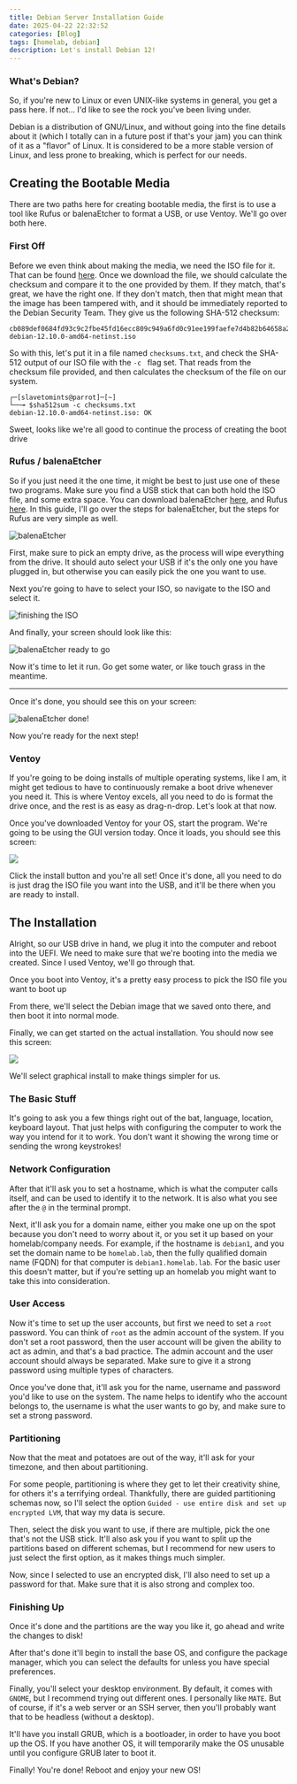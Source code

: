 ```yaml
---
title: Debian Server Installation Guide
date: 2025-04-22 22:32:52
categories: [Blog]
tags: [homelab, debian]
description: Let's install Debian 12!
---
```


### What's Debian?
So, if you're new to Linux or even UNIX-like systems in general, you get a pass here. If not... I'd like to see the rock you've been living under.

Debian is a distribution of GNU/Linux, and without going into the fine details about it (which I totally can in a future post if that's your jam) you can think of it as a "flavor" of Linux. It is considered to be a more stable version of Linux, and less prone to breaking, which is perfect for our needs.

## Creating the Bootable Media
There are two paths here for creating bootable media, the first is to use a tool like Rufus or balenaEtcher to format a USB, or use Ventoy. We'll go over both here.

### First Off
Before we even think about making the media, we need the ISO file for it. That can be found [here](https://www.debian.org/download). Once we download the file, we should calculate the checksum and compare it to the one provided by them. If they match, that's great, we have the right one. If they don't match, then that might mean that the image has been tampered with, and it should be immediately reported to the Debian Security Team. They give us the following SHA-512 checksum:

```plaintext
cb089def0684fd93c9c2fbe45fd16ecc809c949a6fd0c91ee199faefe7d4b82b64658a264a13109d59f1a40ac3080be2f7bd3d8bf3e9cdf509add6d72576a79b  debian-12.10.0-amd64-netinst.iso
```
So with this, let's put it in a file named `checksums.txt`, and check the SHA-512 output of our ISO file with the `-c ` flag set. That reads from the checksum file provided, and then calculates the checksum of the file on our system.

```terminal
┌─[slavetomints@parrot]─[~]
└──╼ $sha512sum -c checksums.txt 
debian-12.10.0-amd64-netinst.iso: OK
```

Sweet, looks like we're all good to continue the process of creating the boot drive

### Rufus / balenaEtcher
So if you just need it the one time, it might be best to just use one of these two programs. Make sure you find a USB stick that can both hold the ISO file, and some extra space. You can download balenaEtcher [here](https://etcher.balena.io/), and Rufus [here](https://rufus.ie/en/). In this guide, I'll go over the steps for balenaEtcher, but the steps for Rufus are very simple as well.

![balenaEtcher](/assets/img/blog/balenaEtcher.png)

First, make sure to pick an empty drive, as the process will wipe everything from the drive. It should auto select your USB if it's the only one you have plugged in, but otherwise you can easily pick the one you want to use.

Next you're going to have to select your ISO, so navigate to the ISO and select it.

![finishing the ISO](/assets/img/blog/dolphinDebianISO.png)

And finally, your screen should look like this:

![balenaEtcher ready to go](/assets/img/blog/balenaReady.png)

Now it's time to let it run. Go get some water, or like touch grass in the meantime.

---

Once it's done, you should see this on your screen:

![balenaEtcher done!](/assets/img/blog/balenaDone.png)

Now you're ready for the next step!

### Ventoy

If you're going to be doing installs of multiple operating systems, like I am, it might get tedious to have to continuously remake a boot drive whenever you need it. This is where Ventoy excels, all you need to do is format the drive once, and the rest is as easy as drag-n-drop. Let's look at that now.

Once you've downloaded Ventoy for your OS, start the program. We're going to be using the GUI version today. Once it loads, you should see this screen:

![](/assets/img/blog/ventoyStart.png)

Click the install button and you're all set! Once it's done, all you need to do is just drag the ISO file you want into the USB, and it'll be there when you are ready to install.

## The Installation
Alright, so our USB drive in hand, we plug it into the computer and reboot into the UEFI. We need to make sure that we're booting into the media we created. Since I used Ventoy, we'll go through that. 

Once you boot into Ventoy, it's a pretty easy process to pick the ISO file you want to boot up

From there, we'll select the Debian image that we saved onto there, and then boot it into normal mode.

Finally, we can get started on the actual installation. You should now see this screen:

![](/assets/img/blog/debianInstall.png)

We'll select graphical install to make things simpler for us.

### The Basic Stuff
It's going to ask you a few things right out of the bat, language, location, keyboard layout. That just helps with configuring the computer to work the way you intend for it to work. You don't want it showing the wrong time or sending the wrong keystrokes!

### Network Configuration
After that it'll ask you to set a hostname, which is what the computer calls itself, and can be used to identify it to the network. It is also what you see after the `@` in the terminal prompt.

Next, it'll ask you for a domain name, either you make one up on the spot because you don't need to worry about it, or you set it up based on your homelab/company needs. For example, if the hostname is `debian1`, and you set the domain name to be `homelab.lab`, then the fully qualified domain name (FQDN) for that computer is `debian1.homelab.lab`. For the basic user this doesn't matter, but if you're setting up an homelab you might want to take this into consideration.

### User Access
Now it's time to set up the user accounts, but first we need to set a `root` password. You can think of `root` as the admin account of the system. If you don't set a root password, then the user account will be given the ability to act as admin, and that's a bad practice. The admin account and the user account should always be separated. Make sure to give it a strong password using multiple types of characters.

Once you've done that, it'll ask you for the name, username and password you'd like to use on the system. The name helps to identify who the account belongs to, the username is what the user wants to go by, and make sure to set a strong password.

### Partitioning
Now that the meat and potatoes are out of the way, it'll ask for your timezone, and then about partitioning.

For some people, partitioning is where they get to let their creativity shine, for others it's a terrifying ordeal. Thankfully, there are guided partitioning schemas now, so I'll select the option `Guided - use entire disk and set up encrypted LVM`, that way my data is secure.

Then, select the disk you want to use, if there are multiple, pick the one that's not the USB stick. It'll also ask you if you want to split up the partitions based on different schemas, but I recommend for new users to just select the first option, as it makes things much simpler.

Now, since I selected to use an encrypted disk, I'll also need to set up a password for that. Make sure that it is also strong and complex too.

### Finishing Up

Once it's done and the partitions are the way you like it, go ahead and write the changes to disk!

After that's done it'll begin to install the base OS, and configure the package manager, which you can select the defaults for unless you have special preferences.

Finally, you'll select your desktop environment. By default, it comes with `GNOME`, but I recommend trying out different ones. I personally like `MATE`. But of course, if it's a web server or an SSH server, then you'll probably want that to be headless (without a desktop).

It'll have you install GRUB, which is a  bootloader, in order to have you boot up the OS. If you have another OS, it will temporarily make the OS unusable until you configure GRUB later to boot it. 

Finally! You're done! Reboot and enjoy your new OS!
